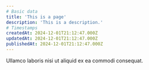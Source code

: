 ```yaml
---
# Basic data
title: 'This is a page'
description: 'This is a description.'
# Timestamps
createdAt: 2024-12-01T21:12:47.000Z
updatedAt: 2024-12-01T21:12:47.000Z
publishedAt: 2024-12-01T21:12:47.000Z
---
```


Ullamco laboris nisi ut aliquid ex ea commodi consequat.
